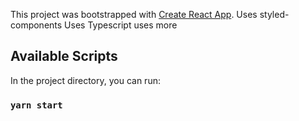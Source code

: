 This project was bootstrapped with [Create React App](https://github.com/facebook/create-react-app).
Uses styled-components
Uses Typescript
uses more

## Available Scripts

In the project directory, you can run:

### `yarn start`

